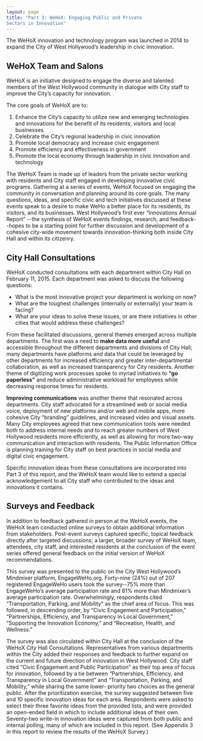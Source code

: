 ```yaml
---
layout: page
title: "Part 3: WeHoX: Engaging Public and Private
Sectors in Innovation"
---
```


The WeHoX innovation and technology program was launched in 2014 to expand the City of West Hollywood’s leadership in civic innovation.

## WeHoX Team and Salons
WeHoX is an initiative designed to engage the diverse and talented members of the West Hollywood community in dialogue with City staff to improve the City’s capacity for innovation.

The core goals of WeHoX are to:

1. Enhance the City’s capacity
to utilize new and emerging technologies and innovations for the benefit of its residents, visitors and local businesses
2. Celebrate the City’s regional leadership in civic innovation
3. Promote local democracy and increase civic engagement
4. Promote efficiency and effectiveness in government
5. Promote the local economy through leadership in civic innovation and technology

The WeHoX Team is made up of leaders from the private sector working with residents and City staff engaged in developing innovative civic programs. Gathering at a series of events, WeHoX focused on engaging the community in conversation and planning around its core goals. The many questions, ideas, and specific civic and tech initiatives discussed at these events speak to a desire to make WeHo a better place for its residents, its visitors, and its businesses. West Hollywood’s first ever “Innovations Annual Report” --the synthesis of WeHoX events findings, research, and feedback- -hopes to be a starting point for further discussion and development of a cohesive city-wide movement towards innovation-thinking both inside City Hall and within its citizenry.

## City Hall Consultations

WeHoX conducted consultations with each department within City Hall on February 11, 2015. Each department was asked to discuss the following questions:

* What is the most innovative project your department is working on now?
* What are the toughest challenges (internally or externally) your team is facing?
* What are your ideas to solve these issues, or are there initiatives in other cities that would address these challenges?

From these facilitated discussions, general themes emerged across multiple departments. The first was a need to **make data more useful** and accessible throughout the different departments and divisions of City Hall; many departments have platforms and data that could be leveraged by other departments for increased efficiency and greater inter-departmental collaboration, as well as increased transparency for City residents. Another theme of digitizing work processes spoke to myriad initiatives to **“go paperless”** and reduce administrative workload for employees while decreasing response times for residents.

**Improving communications** was another theme that resonated across departments. City staff advocated for a streamlined web or social media voice, deployment of new platforms and/or web and mobile apps, more cohesive City “branding” guidelines, and increased video and visual assets. Many City employees agreed that new communication tools were needed both to address internal needs and to reach greater numbers of West Hollywood residents more efficiently, as well as allowing for more two-way communication and interaction with residents. The Public Information Office is planning training for City staff on best practices in social media and digital civic engagement.

Specific innovation ideas from these consultations are incorporated into Part 3 of this report, and the WeHoX team would like to extend a special acknowledgement to all City staff who contributed to the ideas and innovations it contains.

## Surveys and Feedback
In addition to feedback gathered in person at the WeHoX events, the WeHoX team conducted online surveys to obtain additional information from stakeholders. Post-event surveys captured specific, topical feedback directly after targeted discussions; a larger, broader survey of WeHoX team, attendees, city staff, and interested residents at the conclusion of the event series offered general feedback on the initial version of WeHoX recommendations.

This survey was presented to the public on the City West Hollywood’s Mindmixer platform, EngageWeHo.org. Forty-nine (24%) out of 207 registered EngageWeHo users took the survey--75% more than EngageWeHo’s average participation rate and 81% more than Mindmixer’s average participation rate. Overwhelmingly, respondents cited “Transportation, Parking, and Mobility” as the chief area of focus. This was followed, in descending order, by “Civic Engagement and Participation,” “Partnerships, Efficiency, and Transparency in Local Government,” “Supporting the Innovation Economy,” and “Recreation, Health, and Wellness.”

The survey was also circulated within City Hall at the conclusion of the WeHoX City Hall Consultations. Representatives from various departments within the City added their responses and feedback to further expand on the current and future direction of innovation in West Hollywood. City staff cited “Civic Engagement and Public Participation” as their top area of focus for innovation, followed by a tie between “Partnerships, Efficiency, and Transparency in Local Government” and “Transportation, Parking, and Mobility,” while sharing the same lower- priority two choices as the general public. After the prioritization exercise, the survey suggested between five and 10 specific innovation ideas for each area. Respondents were asked to select their three favorite ideas from the provided lists, and were provided an open-ended field in which to include additional ideas of their own. Seventy-two write-in innovation ideas were captured from both public and internal polling, many of which are included in this report. (See Appendix 3 in this report to review the results of the WeHoX Survey.)